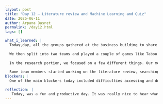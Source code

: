 ```yaml
---
layout: post
title: "Day 12 – Literature review and Machine Learning and Quiz"
date: 2025-06-11
author: Arpana Basnet
permalink: /day12.html
tags: []

what_i_learned: |
  Today,day, all the groups gathered at the business building to share updates on our research and what we’ve been doing so far. Each group had the chance to talk about their project progress, challenges, and what they’ve learned. It was really motivating to hear how everyone is approaching their work differently, and it gave us new ideas too. After that, we discussed what activities we should plan for next Thursday some fun suggestions came up like a field trip or visiting an amusement park, and everyone was excited to contribute.
  
  We then split into two teams and played a couple of games like Taboo and Jenga. Both were really fun and gave us a chance to bond and laugh together outside of our usual work routine. After lunch, we returned to our room and got back to working on our project.
  
  In the research portion, we focused on a few different things. Our mentor walked us through some of the code from last year’s project and explained what we should pay attention to—like how the code was structured, how data was processed, and how models were evaluated. This gave us a good starting point and helped us understand what we should aim for.
  
  Some team members started working on the literature review, searching for research papers related to predicting brain tumor biomarkers using machine learning and transcriptomic data. We looked for studies that used similar datasets or algorithms like SVM, Random Forest, or deep learning. Others focused on data collection, looking for reliable datasets from sources like TCGA and GEO. I was part of the group that started data cleaning, checking for missing values and formatting the gene expression data so it would be easier to work with later.
blockers: |
  One of the main blockers today included difficulties accessing and downloading large gene expression datasets, especially when they came in unfamiliar formats like .gz or .tar. We also ran into issues with slow internet and trouble accessing external resources like UCSC Xena and NCBI GEO.

reflection: |
   Today, was a fun and productive day. It was really nice to hear what other groups have been working on and see how far everyone has come. Playing games together made things feel more relaxed and helped us connect better as a team. When we got back to our project, I learned a lot—especially while reviewing old code, searching for research papers, and working on cleaning the data. I’m starting to see that research isn’t just about coding—it’s also about being curious, working together, and figuring things out step by step.
---
```


